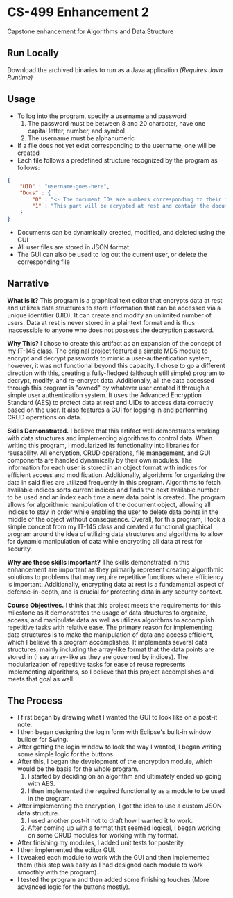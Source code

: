 
# CS-499 Enhancement 2

Capstone enhancement for Algorithms and Data Structure

## Run Locally

Download the archived binaries to run as a Java application *(Requires Java Runtime)*
## Usage

- To log into the program, specify a username and password
    1. The password must be between 8 and 20 character, have one capital letter, number, and symbol
    2. The username must be alphanumeric
- If a file does not yet exist corresponding to the username, one will be created
- Each file follows a predefined structure recognized by the program as follows:
```JSON
{
    "UID" : "username-goes-here",
    "Docs" : {
        "0" : "<- The document IDs are numbers corresponding to their indexes",
        "1" : "This part will be ecrypted at rest and contain the document's contents"
    }
}
```
- Documents can be dynamically created, modified, and deleted using the GUI
- All user files are stored in JSON format
- The GUI can also be used to log out the current user, or delete the corresponding file
## Narrative

**What is it?** This program is a graphical text editor that encrypts data at rest and
utilizes data structures to store information that can be accessed via a unique identifier
(UID). It can create and modify an unlimited number of users. Data at rest is never stored
in a plaintext format and is thus inaccessible to anyone who does not possess the decryption
password.

**Why This?** I chose to create this artifact as an expansion of the concept of my IT-145
class. The original project featured a simple MD5 module to encrypt and decrypt passwords
to mimic a user-authentication system, however, it was not functional beyond this
capacity. I chose to go a different direction with this, creating a fully-fledged (although
still simple) program to decrypt, modify, and re-encrypt data. Additionally, all the data
accessed through this program is "owned" by whatever user created it through a simple
user authentication system. It uses the Advanced Encryption Standard (AES) to protect data
at rest and UIDs to access data correctly based on the user. It also features a GUI for
logging in and performing CRUD operations on data.

**Skills Demonstrated.** I believe that this artifact well demonstrates working with data
structures and implementing algorithms to control data. When writing this program, I modularized
its functionality into libraries for reusability. All encryption, CRUD operations, file management,
and GUI components are handled dynamically by their own modules. The information for each user
is stored in an object format with indices for efficient access and modification. Additionally,
algorithms for organizing the data in said files are utilized frequently in this program. Algorithms to fetch available indices sorts current indices and finds the next available number
to be used and an index each time a new data point is created. The program allows for algorithmic
manipulation of the document object, allowing all indices to stay in order while enabling
the user to delete data points in the middle of the object without consequence. Overall, for this
program, I took a simple concept from my IT-145 class and created a functional graphical program around the idea
of utilizing data structures and algorithms to allow for dynamic manipulation of data while
encrypting all data at rest for security.

**Why are these skills important?** The skills demonstrated in this enhancement are important
as they primarily represent creating algorithmic solutions to problems that may require repetitive
functions where efficiency is important. Additionally, encrypting data at rest is a fundamental aspect
of defense-in-depth, and is crucial for protecting data in any security context.

**Course Objectives.** I think that this project meets the requirements for this milestone
as it demonstrates the usage of data structures to organize, access, and manipulate data as
well as utilizes algorithms to accomplish repetitive tasks with relative ease. The primary
reason for implementing data structures is to make the manipulation of data and access
efficient, which I believe this program accomplishes. It implements several data structures,
mainly including the array-like format that the data points are stored in (I say array-like as
they are governed by indices). The modularization of repetitive tasks for ease of reuse represents
implementing algorithms, so I believe that this project accomplishes and meets that goal as well.
## The Process
- I first began by drawing what I wanted the GUI to look like on a post-it note.
- I then began designing the login form with Eclipse's built-in window builder for Swing.
- After getting the login window to look the way I wanted, I began writing some simple logic for the buttons.
- After this, I began the development of the encryption module, which would be the basis for the whole program.
    1. I started by deciding on an algorithm and ultimately ended up going with AES.
    2. I then implemented the required functionality as a module to be used in the program.
- After implementing the encryption, I got the idea to use a custom JSON data structure.
    1. I used another post-it not to draft how I wanted it to work.
    2. After coming up with a format that seemed logical, I began working on some CRUD modules for working with my format.
- After finishing my modules, I added unit tests for posterity.
- I then implemented the editor GUI.
- I tweaked each module to work with the GUI and then implemented them (this step was easy as I had designed each module to work smoothly with the program).
- I tested the program and then added some finishing touches (More advanced logic for the buttons mostly).
